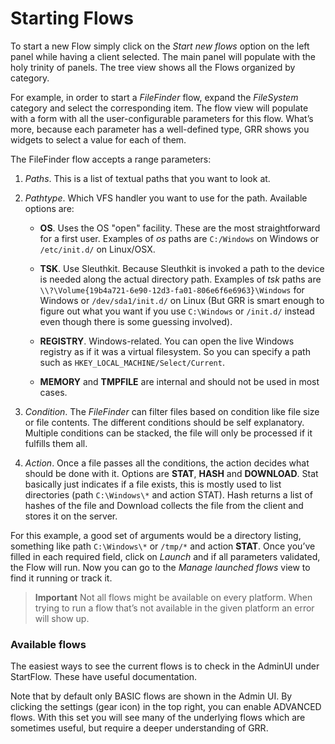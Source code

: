 # Starting Flows

To start a new Flow simply click on the *Start new flows* option on the
left panel while having a client selected. The main panel will populate with the holy trinity of panels. The tree view shows all the Flows organized by category.

For example, in order to start a *FileFinder* flow,
expand the *FileSystem* category and select the corresponding item.
The flow view will populate with a form with all the user-configurable
parameters for this flow. What’s more, because each parameter has a
well-defined type, GRR shows you widgets to select a value for each
of them.

The FileFinder flow accepts a range parameters:

1.  *Paths*. This is a list of textual paths that you want to look at.

2.  *Pathtype*. Which VFS handler you want to use for the path.
    Available options are:

      - **OS**. Uses the OS "open" facility. These are the most
        straightforward for a first user. Examples of *os* paths are
        `C:/Windows` on Windows or `/etc/init.d/` on Linux/OSX.

      - **TSK**. Use Sleuthkit. Because Sleuthkit is invoked a path to
        the device is needed along the actual directory path. Examples
        of *tsk* paths are
        `\\?\Volume{19b4a721-6e90-12d3-fa01-806e6f6e6963}\Windows` for
        Windows or `/dev/sda1/init.d/` on Linux (But GRR is smart enough to figure out what you want if you use `C:\Windows` or `/init.d/` instead even though there is some guessing involved).

      - **REGISTRY**. Windows-related. You can open the live Windows
        registry as if it was a virtual filesystem. So you can specify
        a path such as `HKEY_LOCAL_MACHINE/Select/Current`.

      - **MEMORY** and **TMPFILE** are internal and should not be used in most cases.

3.  *Condition*. The *FileFinder* can filter files based on condition like file size or file contents. The different conditions should be self explanatory. Multiple conditions can be stacked, the file will only be processed if it fulfills them all.

4. *Action*. Once a file passes all the conditions, the action decides what should be done with it. Options are **STAT**, **HASH** and **DOWNLOAD**. Stat basically just indicates if a file exists, this is mostly used to list directories (path `C:\Windows\*` and action STAT). Hash returns a list of hashes of the file and Download collects the file from the client and stores it on the server.

For this example, a good set of arguments would be a directory listing, something like path `C:\Windows\*` or `/tmp/*` and action **STAT**. Once you’ve filled in each required field, click on *Launch* and if all
parameters validated, the Flow will run. Now you can go to the *Manage
launched flows* view to find it running or track it.

> **Important**
> Not all flows might be available on every platform. When trying to run
> a flow that’s not available in the given platform an error will show
> up.

### Available flows ###

The easiest ways to see the current flows is to check in the AdminUI under StartFlow. These have useful documentation.

Note that by default only BASIC flows are shown in the Admin UI. By clicking the settings (gear icon) in the top right, you can enable ADVANCED flows. With this set you will see many of the underlying flows which are sometimes useful, but require a deeper understanding of GRR.